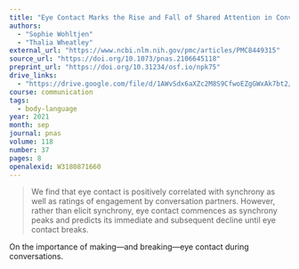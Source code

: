 ```yaml
---
title: "Eye Contact Marks the Rise and Fall of Shared Attention in Conversation"
authors:
  - "Sophie Wohltjen"
  - "Thalia Wheatley"
external_url: "https://www.ncbi.nlm.nih.gov/pmc/articles/PMC8449315"
source_url: "https://doi.org/10.1073/pnas.2106645118"
preprint_url: "https://doi.org/10.31234/osf.io/npk75"
drive_links:
  - "https://drive.google.com/file/d/1AWvSdx6aXZc2M8S9CfwoEZgGWxAk7bt2/view?usp=drivesdk"
course: communication
tags:
  - body-language
year: 2021
month: sep
journal: pnas
volume: 118
number: 37
pages: 8
openalexid: W3180871660
---
```


> We find that eye contact is positively correlated with synchrony as well as ratings of engagement by conversation partners.
> However, rather than elicit synchrony, eye contact commences as synchrony peaks and predicts its immediate and subsequent decline until eye contact breaks.

On the importance of making—and breaking—eye contact during conversations.
